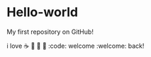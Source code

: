 # Hello-world
My first repository on GitHub!

i love :coffee: :pizza: :dancer: :car: :code:
welcome :welcome: back!
